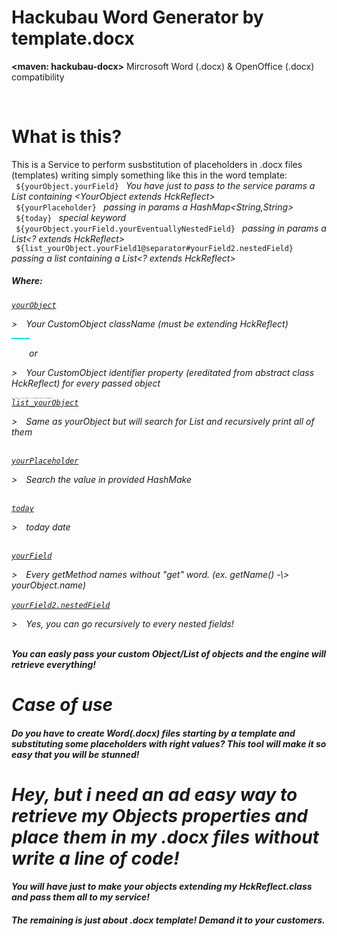 # Hackubau Word Generator by template.docx
<span class="lead"><b><maven: hackubau-docx></b> Mircrosoft Word (.docx) & OpenOffice (.docx) compatibility</span>

<br>
<h1><b>What is this?</b></h1>
This is a Service to perform susbstitution of placeholders in .docx files (templates) writing simply something like this in the word template:
<br>
<code> ${yourObject.yourField} </code> <i> You have just to pass to the service params a List containing &#60;YourObject extends HckReflect&#62;</i>
<br>
<code> ${yourPlaceholder} </code> <i> passing in params a HashMap&#60;String,String&#62;</i>
<br>
<code> ${today} </code> <i> special keyword</i>
<br>
<code> ${yourObject.yourField.yourEventuallyNestedField} </code>  <i> passing in params a List&#60;? extends HckReflect&#62;</i>
<br>
<code> ${list_yourObject.yourField1@separator#yourField2.nestedField} </code><i> passing a list containing a <i>List&#60;? extends HckReflect&#62;</i>
<h5>Where:</h5
 
 <code><u>yourObject</u></code> 
  <p class="lead">&#62;&emsp;Your CustomObject className (must be extending HckReflect)</p><code style="font-size:2px; background-color:#0FF"><i>(es. Dogs.class -> dogs)</i></code>
  <p>&emsp;&emsp;or<p>
  <p class="lead">&#62;&emsp;Your CustomObject identifier property (ereditated from abstract class HckReflect) for every passed object</p>
  <code style="font-size:2px"><i>(Es. Dogs d = new Dogs(); d.setIdentifier("customName")</i></code>
 <br>
 <code><u>list_yourObject</u></code> 
  <p class="lead">&#62;&emsp;Same as yourObject but will search for List<yourObject> and recursively print all of them</p>
   <br>
 <code><u>yourPlaceholder</u></code> 
  <p class="lead">&#62;&emsp;Search the value in provided HashMake<key,value></p>
 <br>
 <code><u>today</u></code> 
  <p class="lead">&#62;&emsp;today date</p>
 <br>
 <code><u>yourField</u></code> 
<p>&#62;&emsp;Every getMethod names without "get" word. (ex. getName() -\> yourObject.name)
  <br><br>
 <code><u>yourField2.nestedField</u></code> 
<p>&#62;&emsp;Yes, you can go recursively to every nested <Object extends HckReflect> fields!
  <br><br>
 
<b>You can easly pass your custom Object/List of objects and the engine will retrieve everything!</b>


<h1 class="lead">Case of use</h1>

<h4 class="lead">Do you have to create Word(.docx) files starting by a template and substituting some placeholders with right values?
This tool will make it so easy that you will be stunned! </h4>

<h1 class="lead">Hey, but i need an ad easy way to retrieve my Objects properties and place them in my .docx files without write a line of code!</h1>

<h4 class="lead">You will have just to make your objects extending my HckReflect.class and pass them all to my service!</h4>
<h5 class="lead">The remaining is just about .docx template! Demand it to your customers.</h5>

